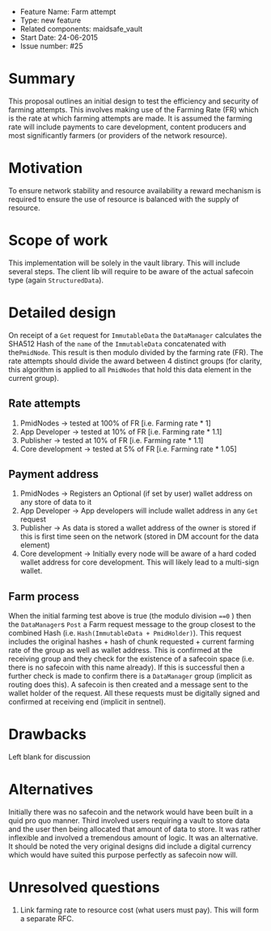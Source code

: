 - Feature Name: Farm attempt
- Type: new feature
- Related components: maidsafe_vault
- Start Date: 24-06-2015
- Issue number: #25

# Summary

This proposal outlines an initial design to test the efficiency and security of farming attempts. This involves making use of the Farming Rate (FR) which is the rate at which farming attempts are made. It is assumed the farming rate will include payments to care development, content producers and most significantly farmers (or providers of the network resource).

# Motivation

To ensure network stability and resource availability a reward mechanism is required to ensure the use of resource is balanced with the supply of resource.

# Scope of work

This implementation will be solely in the vault library. This will include several steps. The client lib will require to be aware of the actual safecoin type (again `StructuredData`).

# Detailed design

On receipt of a `Get` request for `ImmutableData` the `DataManager` calculates the SHA512 Hash of the `name` of the `ImmutableData` concatenated with the`PmidNode`. This result is then modulo divided by the farming rate (FR). The rate attempts should divide the award between 4 distinct groups (for clarity, this algorithm is applied to all `PmidNodes` that hold this data element in the current group).

## Rate attempts

1. PmidNodes -> tested at 100% of FR [i.e. Farming rate * 1]
2. App Developer -> tested at 10% of FR [i.e. Farming rate * 1.1]
3. Publisher -> tested at 10% of FR [i.e. Farming rate * 1.1]
4. Core development -> tested at 5% of FR [i.e. Farming rate * 1.05]

## Payment address

1. PmidNodes -> Registers an Optional (if set by user) wallet address on any store of data to it
2. App Developer -> App developers will include wallet address in any `Get` request
3. Publisher -> As data is stored a wallet address of the owner is stored if this is first time seen on the network (stored in DM account for the data element)
4. Core development -> Initially every node will be aware of a hard coded wallet address for core development. This will likely lead to a multi-sign wallet.

## Farm process

When the initial farming test above is true (the modulo division `==0` ) then the `DataManager`s `Post` a Farm request message to the group closest to the combined Hash (i.e. `Hash(ImmutableData + PmidHolder)`). This request includes the original hashes + hash of chunk requested + current farming rate of the group as well as wallet address. This is confirmed at the receiving group and they check for the existence of a safecoin space (i.e. there is no safecoin with this name already). If this is successful then a further check is made to confirm there is a `DataManager` group (implicit as routing does this). A safecoin is then created and a message sent to the wallet holder of the request. All these requests must be digitally signed and confirmed at receiving end (implicit in sentnel).

# Drawbacks

Left blank for discussion

# Alternatives

Initially there was no safecoin and the network would have been built in a quid pro quo manner. Third involved users requiring a vault to store data and the user then being allocated that amount of data to store. It was rather inflexible and involved a tremendous amount of logic. It was an alternative. It should be noted the very original designs did include a digital currency which would have suited this purpose perfectly as safecoin now will.

# Unresolved questions

1. Link farming rate to resource cost (what users must pay). This will form a separate RFC.

